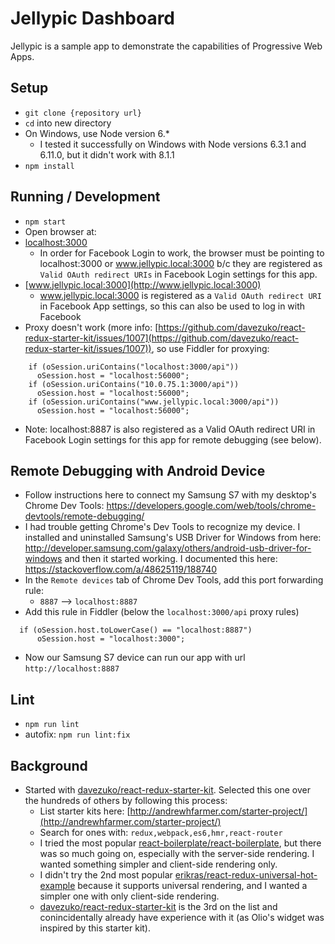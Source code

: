 # Jellypic Dashboard

Jellypic is a sample app to demonstrate the capabilities of Progressive Web Apps.

## Setup
* `git clone {repository url}`
* `cd` into new directory
* On Windows, use Node version 6.*
  * I tested it successfully on Windows with Node versions 6.3.1 and 6.11.0, but it didn't work with 8.1.1
* `npm install`

## Running / Development
* `npm start`
* Open browser at:
* [localhost:3000](http://localhost:3000)
  * In order for Facebook Login to work, the browser must be pointing to localhost:3000 or www.jellypic.local:3000 b/c they are registered as `Valid OAuth redirect URIs` in Facebook Login settings for this app.
* [www.jellypic.local:3000](http://www.jellypic.local:3000)
  * www.jellypic.local:3000 is registered as a `Valid OAuth redirect URI` in Facebook App settings, so this can also be used to log in with Facebook
* Proxy doesn't work (more info: [https://github.com/davezuko/react-redux-starter-kit/issues/1007](https://github.com/davezuko/react-redux-starter-kit/issues/1007)), so use Fiddler for proxying:
```
    if (oSession.uriContains("localhost:3000/api"))
      oSession.host = "localhost:56000";
    if (oSession.uriContains("10.0.75.1:3000/api"))
      oSession.host = "localhost:56000";
    if (oSession.uriContains("www.jellypic.local:3000/api"))
      oSession.host = "localhost:56000";
```
* Note: localhost:8887 is also registered as a Valid OAuth redirect URI in Facebook Login settings for this app for remote debugging (see below).

## Remote Debugging with Android Device
* Follow instructions here to connect my Samsung S7 with my desktop's Chrome Dev Tools: https://developers.google.com/web/tools/chrome-devtools/remote-debugging/
* I had trouble getting Chrome's Dev Tools to recognize my device. I installed and uninstalled Samsung's USB Driver for Windows from here: http://developer.samsung.com/galaxy/others/android-usb-driver-for-windows and then it started working. I documented this here: https://stackoverflow.com/a/48625119/188740
* In the `Remote devices` tab of Chrome Dev Tools, add this port forwarding rule:
  * `8887` --> `localhost:8887`
* Add this rule in Fiddler (below the `localhost:3000/api` proxy rules)
```
  if (oSession.host.toLowerCase() == "localhost:8887")
      oSession.host = "localhost:3000";
```
* Now our Samsung S7 device can run our app with url `http://localhost:8887`

## Lint
* `npm run lint`
* autofix: `npm run lint:fix`

## Background
* Started with [davezuko/react-redux-starter-kit](https://github.com/davezuko/react-redux-starter-kit). Selected this one over the hundreds of others by following this process:
  * List starter kits here: [http://andrewhfarmer.com/starter-project/](http://andrewhfarmer.com/starter-project/)
  * Search for ones with: `redux,webpack,es6,hmr,react-router`
  * I tried the most popular [react-boilerplate/react-boilerplate](https://github.com/react-boilerplate/react-boilerplate), but there was so much going on, especially with the server-side rendering. I wanted something simpler and client-side rendering only.
  * I didn't try the 2nd most popular [erikras/react-redux-universal-hot-example](https://github.com/erikras/react-redux-universal-hot-example) because it supports universal rendering, and I wanted a simpler one with only client-side rendering.
  * [davezuko/react-redux-starter-kit](https://github.com/davezuko/react-redux-starter-kit) is the 3rd on the list and conincidentally already have experience with it (as Olio's widget was inspired by this starter kit).
